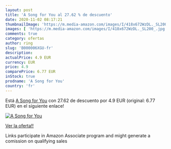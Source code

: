 ```yaml
---
layout: post
title: 'A Song for You al 27.62 % de descuento'
date: 2020-11-02 08:17:21
thumbnailImage: 'https://m.media-amazon.com/images/I/418x672WzDL._SL200_.jpg'
images: [ 'https://m.media-amazon.com/images/I/418x672WzDL._SL200_.jpg' ]
comments: true
category: ofertas
author: ring
slug: 'B000006XGU-fr'
description:
actualPrice: 4.9 EUR
currency: EUR
price: 4.9
comparePrice: 6.77 EUR
inStock: true
prodname: 'A Song for You'
country: 'fr'
---
```


Está [A Song for You](https://www.amazon.fr/dp/B000006XGU/?tag=tolees0d-21) con 27.62 de descuento por 4.9 EUR (original: 6.77 EUR) en el siguiente enlace!

[![A Song for You](https://m.media-amazon.com/images/I/418x672WzDL._SL200_.jpg)](https://www.amazon.fr/dp/B000006XGU/?tag=tolees0d-21)

[Ver la oferta!!](https://www.amazon.fr/dp/B000006XGU/?tag=tolees0d-21)

Links participate in Amazon Associate program and might generate a comission on qualifying sales


